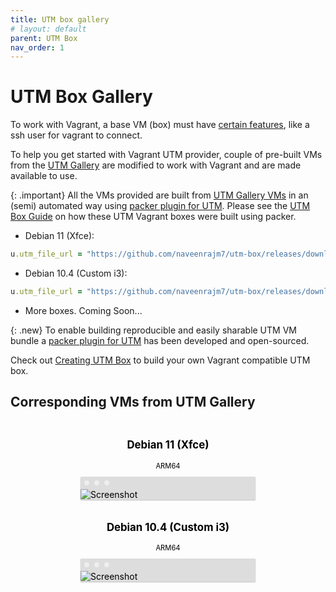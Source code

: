 ```yaml
---
title: UTM box gallery
# layout: default
parent: UTM Box
nav_order: 1
---
```


# UTM Box Gallery

To work with Vagrant, a base VM (box) must have 
[certain features](https://developer.hashicorp.com/vagrant/docs/boxes/base), like a ssh user for vagrant to connect.

To help you get started with Vagrant UTM provider, couple of pre-built VMs from the [UTM Gallery](https://mac.getutm.app/gallery/) are modified to work with Vagrant and are made available to use.

{: .important}
All the VMs provided are built from [UTM Gallery VMs](https://mac.getutm.app/gallery/) in an (semi) automated way using [packer plugin for UTM][packer plugin for UTM]. Please see the [UTM Box Guide][UTM Box Guide] on how these UTM Vagrant boxes were built using packer.

* Debian 11 (Xfce):   
```ruby
u.utm_file_url = "https://github.com/naveenrajm7/utm-box/releases/download/debian-11/debian_vagrant_utm.zip" 
```

* Debian 10.4 (Custom i3):
```ruby
u.utm_file_url = "https://github.com/naveenrajm7/utm-box/releases/download/debian-10/deb10_vagrant_utm.zip"
```

* More boxes. Coming Soon...
<!-- * ArchLinux ARM -->


{: .new}
To enable building reproducible and easily sharable UTM VM bundle a [packer plugin for UTM][packer plugin for UTM] has been developed and open-sourced. 



Check out [Creating UTM Box](/creating_utm_box.md) to build your own Vagrant compatible UTM box.

## Corresponding VMs from UTM Gallery

<div class="content">
  <section class="gallery">
      <!-- <div class="gallery-item">
          <a href="{{ vm.url }}">
              <h3>ArchLinux ARM</h3>
              <h4><i class="fas fa-microchip"></i> ARM64 </h4>
              <img src="{{ site.baseurl }}/assets/images/screens/archlinux-logo.png" alt="Screenshot" class="screenshot" />
          </a>
      </div> -->
      <div class="gallery-item">
        <a href="">
            <h3>Debian 11 (Xfce)</h3>
            <h4><i class="fas fa-microchip"></i> ARM64 </h4>
            <img src="{{ site.baseurl }}/assets/images/screens/debian-11-xfce-arm64.png" alt="Screenshot" class="screenshot" />
        </a>
      </div>
      <div class="gallery-item">
        <a href="">
            <h3>Debian 10.4 (Custom i3)</h3>
            <h4><i class="fas fa-microchip"></i> ARM64 </h4>
            <img src="{{ site.baseurl }}/assets/images/screens/debian-10.4-i3-arm64.png" alt="Screenshot" class="screenshot" />
        </a>
      </div>
  </section>
</div>

<style>
.gallery {
  display: flex;
  flex-flow: row wrap;
  justify-content: center;
  align-items: center;
}

.gallery .gallery-item {
  padding: 5px;
  width: 20em;
}

.gallery-item a {
  text-decoration: none;
  color: black;
}

.gallery h3, .gallery h4 {
  text-align: center;
  overflow: hidden;
  text-overflow: ellipsis;
  white-space: nowrap;
}

.gallery h3 {
  font-size: 1.2em;
}

.gallery h4 {
  margin: 10px 0 10px 0;
  font-size: 0.8em;
  font-weight: normal;
}

.gallery .image {
  width: 20em;
}

.gallery .screenshot {
  max-width: 100%;
  height: auto;
  display: block;
  box-shadow: 0 1px 0 #ccc, 0 1px 0 1px #eee;
  border-radius: 2px;
  margin-left: auto;
  margin-right: auto;
  background: #DDD url('data:image/svg+xml,%3Csvg%20xmlns%3D%22http%3A%2F%2Fwww.w3.org%2F2000%2Fsvg%22%20width%3D%2244%22%20height%3D%2212%22%20viewBox%3D%220%200%2044%2012%22%3E%3Ccircle%20cx%3D%226%22%20cy%3D%226%22%20r%3D%224%22%20fill%3D%22%23eee%22%20%2F%3E%3Ccircle%20cx%3D%2222%22%20cy%3D%226%22%20r%3D%224%22%20fill%3D%22%23eee%22%20%2F%3E%3Ccircle%20cx%3D%2238%22%20cy%3D%226%22%20r%3D%224%22%20fill%3D%22%23eee%22%20%2F%3E%3C%2Fsvg%3E') 4px 4px no-repeat;
  padding: 20px 0 0 0;
  position: relative;
}

.gallery .placeholder {
  padding-top: 75%;
}

.gallery li {
  padding: 5px 0 5px 0;
}

.gallery .button {
  padding-bottom: 5px;
  margin: 20px 0 20px 0;
  font-size: 1.5em;
}
</style>

[packer plugin for UTM]: https://github.com/naveenrajm7/packer-plugin-utm
[UTM Box Guide]: https://github.com/naveenrajm7/utm-box/blob/main/HowToBuild/DebianUTM.md
